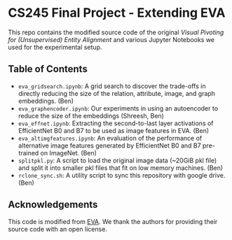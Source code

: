 # CS245 Final Project - Extending EVA

This repo contains the modified source code of the original _Visual Pivoting for (Unsupervised) Entity Alignment_ and various Jupyter Notebooks we used for the experimental setup.

## Table of Contents
- `eva_gridsearch.ipynb`: A grid search to discover the trade-offs in directly reducing the size of the relation, attribute, image, and graph embeddings. (Ben)
- `eva_graphencoder.ipynb`: Our experiments in using an autoencoder to reduce the size of the embeddings (Shreesh, Ben)
- `eva_effnet.ipynb`: Extracting the second-to-last layer activations of EfficientNet B0 and B7 to be used as image features in EVA. (Ben)
- `eva_altimgfeatures.ipynb`: An evaluation of the performance of alternative image features generated by EfficientNet B0 and B7 pre-trained on ImageNet. (Ben)
- `splitpkl.py`: A script to load the original image data (~20GiB pkl file) and split it into smaller pkl files that fit on low memory machines. (Ben)
- `rclone_sync.sh`: A utility script to sync this repository with google drive. (Ben)

## Acknowledgements
This code is modified from [EVA](https://github.com/cambridgeltl/eva). We thank the authors for providing their source code with an open license.